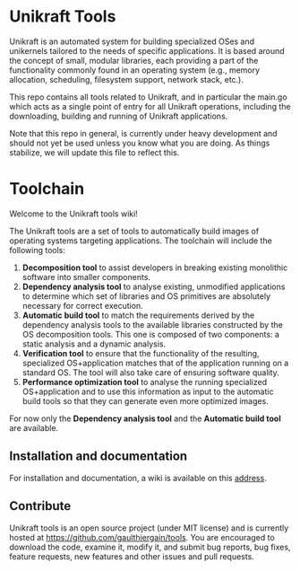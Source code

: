 Unikraft Tools
==============================

Unikraft is an automated system for building specialized OSes and
unikernels tailored to the needs of specific applications. It is based
around the concept of small, modular libraries, each providing a part
of the functionality commonly found in an operating system (e.g.,
memory allocation, scheduling, filesystem support, network stack,
etc.).

This repo contains all tools related to Unikraft, and in particular
the main.go which acts as a single point of entry for all Unikraft
operations, including the downloading, building and running
of Unikraft applications.

Note that this repo in general, is currently under heavy development
and should not yet be used unless you know what you are doing. As things 
stabilize, we will update this file to reflect this.

# Toolchain

Welcome to the Unikraft tools wiki!

The Unikraft tools are a set of tools to automatically build images of operating systems targeting applications. The toolchain will include the following tools:
1. **Decomposition tool** to assist developers in breaking existing monolithic software into smaller components.
2. **Dependency analysis tool** to analyse existing, unmodified applications to determine which set of libraries and OS primitives are absolutely necessary for correct execution.
3. **Automatic build tool** to match the requirements derived by the dependency analysis tools to the available libraries constructed by the OS decomposition tools. This one is composed of two components: a static analysis and a dynamic analysis.
4. **Verification tool** to ensure that the functionality of the resulting, specialized OS+application matches that of the application running on a standard OS. The tool will also take care of ensuring software quality.
5. **Performance optimization tool** to analyse the running specialized OS+application and to use this information as input to the automatic build tools so that they can generate even more optimized images.

For now only the **Dependency analysis tool** and the **Automatic build tool** are available.

## Installation and documentation

For installation and documentation, a wiki is available on this [address](https://github.com/gaulthiergain/tools/wiki).

## Contribute

Unikraft tools is an open source project (under MIT license) and is currently hosted at https://github.com/gaulthiergain/tools. You are encouraged to download the code, examine it, modify it, and submit bug reports, bug fixes, feature requests, new features and other issues and pull requests.